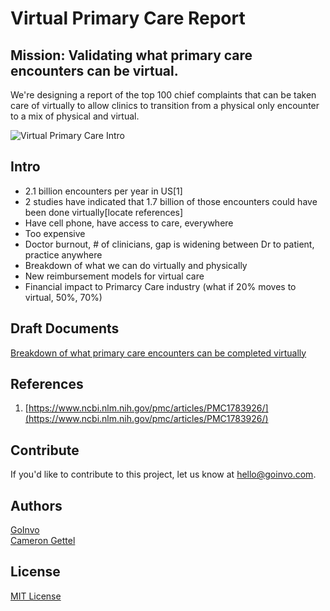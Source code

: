 # Virtual Primary Care Report
## Mission: Validating what primary care encounters can be virtual.
We're designing a report of the top 100 chief complaints that can be taken care of virtually to allow clinics to transition from a physical only encounter to a mix of physical and virtual.

![Virtual Primary Care Intro](https://github.com/goinvo/VirtualPrimaryCare/blob/master/documents/virtual_primary_care_intro.png)

## Intro
 - 2.1 billion encounters per year in US[1]
 - 2 studies have indicated that 1.7 billion of those encounters could have been done virtually[locate references] 
 - Have cell phone, have access to care, everywhere  
 - Too expensive  
 - Doctor burnout, # of clinicians, gap is widening between Dr to patient, practice anywhere  
 - Breakdown of what we can do virtually and physically  
 - New reimbursement models for virtual care  
 - Financial impact to Primarcy Care industry (what if 20% moves to virtual, 50%, 70%)

## Draft Documents
[Breakdown of what primary care encounters can be completed virtually](https://docs.google.com/spreadsheets/d/1pez_Wy8TnsMmifLU1xFrJ87b1SoH65OnwL6eQUiNy_A/edit?usp=sharing)

## References
1. [https://www.ncbi.nlm.nih.gov/pmc/articles/PMC1783926/](https://www.ncbi.nlm.nih.gov/pmc/articles/PMC1783926/)  

## Contribute
If you'd like to contribute to this project, let us know at hello@goinvo.com.

## Authors
[GoInvo](https://www.goinvo.com)  
[Cameron Gettel](https://www.linkedin.com/in/cameron-gettel-765b6b62/)

## License
[MIT License](LICENSE)
